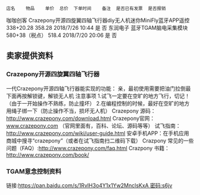     店名    物品	单价	总价	下单时间	备注	是否已有发票	是否报销

咖咖创客	Crazepony开源四旋翼四轴飞行器diy无人机迷你MiniFly蓝牙APP遥控	338+20.28	358.28	2018/7/26 10:44		是	否
东润电子	蓝牙TGAM脑电采集模块	580+38（税点）	518.4	2018/7/20 20:06		是	否


## 卖家提供资料

### Crazepony开源四旋翼四轴飞行器
一代Crazepony开源四轴飞行器能实现的功能： 
亲，最初使用需要把油门拉倒最下面再按解锁键，解锁无人机
注意事项
     1.试飞一定要在空旷的地方飞行，切记！（由于一开始操作不熟练，防止撞坏）
     2.在编程控制的时候，最好在空旷的地方用绳子绑一下（防止操作不当，损坏无人机）
Crazepony 源码：http://www.crazepony.com/download.html 
Crazepony官网：www.crazepony.com 
（官网里面有，百科、论坛、源码等等）
试飞指南：http://www.crazepony.com/wiki/user-guide.html 
安卓手机APP：在手机应用商城中搜寻“crazepony”（或者在试飞指南扫二维码下载）
Crazpony 常见的一些问题（FAQ）:http://www.crazepony.com/faq.html 
Crazpony 书籍：http://www.crazepony.com/book/

### TGAM意念控制资料
链接:https://pan.baidu.com/s/1RvIH3o4Y1x1Yw2MnclsKxA 密码:s6jv
